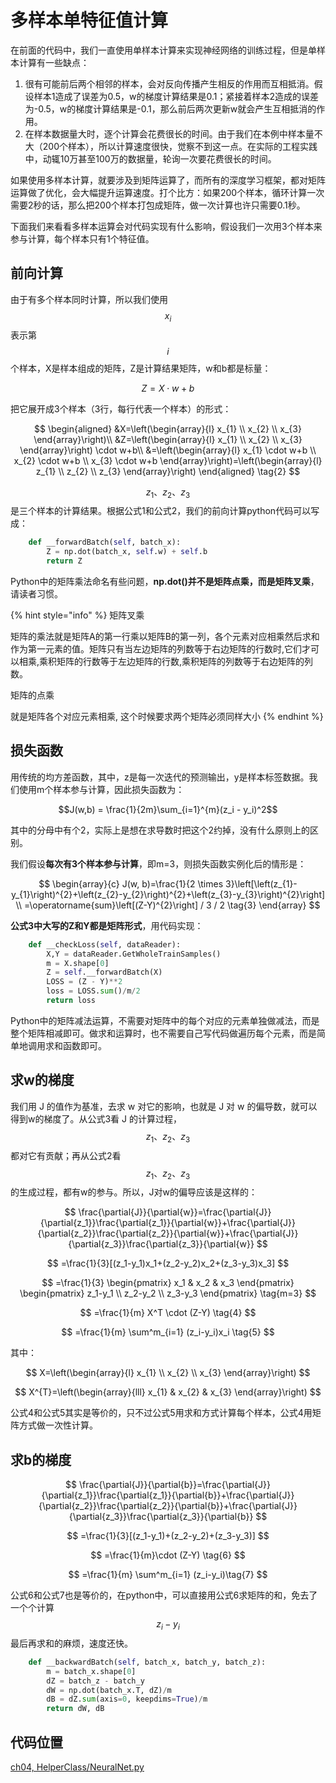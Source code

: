 # 多样本单特征值计算

在前面的代码中，我们一直使用单样本计算来实现神经网络的训练过程，但是单样本计算有一些缺点：

1. 很有可能前后两个相邻的样本，会对反向传播产生相反的作用而互相抵消。假设样本1造成了误差为0.5，w的梯度计算结果是0.1；紧接着样本2造成的误差为-0.5，w的梯度计算结果是-0.1，那么前后两次更新w就会产生互相抵消的作用。
2. 在样本数据量大时，逐个计算会花费很长的时间。由于我们在本例中样本量不大（200个样本），所以计算速度很快，觉察不到这一点。在实际的工程实践中，动辄10万甚至100万的数据量，轮询一次要花费很长的时间。

如果使用多样本计算，就要涉及到矩阵运算了，而所有的深度学习框架，都对矩阵运算做了优化，会大幅提升运算速度。打个比方：如果200个样本，循环计算一次需要2秒的话，那么把200个样本打包成矩阵，做一次计算也许只需要0.1秒。

下面我们来看看多样本运算会对代码实现有什么影响，假设我们一次用3个样本来参与计算，每个样本只有1个特征值。

## 前向计算

由于有多个样本同时计算，所以我们使用$$x_i$$表示第 $$i$$ 个样本，X是样本组成的矩阵，Z是计算结果矩阵，w和b都是标量：

$$ Z = X \cdot w + b \tag{1} $$

把它展开成3个样本（3行，每行代表一个样本）的形式：

$$
\begin{aligned}
&X=\left(\begin{array}{l}
x_{1} \\
x_{2} \\
x_{3}
\end{array}\right)\\
&Z=\left(\begin{array}{l}
x_{1} \\
x_{2} \\
x_{3}
\end{array}\right) \cdot w+b\\
&=\left(\begin{array}{l}
x_{1} \cdot w+b \\
x_{2} \cdot w+b \\
x_{3} \cdot w+b
\end{array}\right)=\left(\begin{array}{l}
z_{1} \\
z_{2} \\
z_{3}
\end{array}\right)
\end{aligned} \tag{2}
$$

$$z_1、z_2、z_3$$是三个样本的计算结果。根据公式1和公式2，我们的前向计算python代码可以写成：

```python
    def __forwardBatch(self, batch_x):
        Z = np.dot(batch_x, self.w) + self.b
        return Z
```

Python中的矩阵乘法命名有些问题，**np.dot\(\)并不是矩阵点乘，而是矩阵叉乘**，请读者习惯。

{% hint style="info" %}
矩阵叉乘

矩阵的乘法就是矩阵A的第一行乘以矩阵B的第一列，各个元素对应相乘然后求和作为第一元素的值。矩阵只有当左边矩阵的列数等于右边矩阵的行数时,它们才可以相乘,乘积矩阵的行数等于左边矩阵的行数,乘积矩阵的列数等于右边矩阵的列数。

矩阵的点乘

就是矩阵各个对应元素相乘, 这个时候要求两个矩阵必须同样大小
{% endhint %}

## 损失函数

用传统的均方差函数，其中，z是每一次迭代的预测输出，y是样本标签数据。我们使用m个样本参与计算，因此损失函数为：

$$J(w,b) = \frac{1}{2m}\sum_{i=1}^{m}(z_i - y_i)^2$$

其中的分母中有个2，实际上是想在求导数时把这个2约掉，没有什么原则上的区别。

我们假设**每次有3个样本参与计算**，即m=3，则损失函数实例化后的情形是：

$$
\begin{array}{c}
J(w, b)=\frac{1}{2 \times 3}\left[\left(z_{1}-y_{1}\right)^{2}+\left(z_{2}-y_{2}\right)^{2}+\left(z_{3}-y_{3}\right)^{2}\right] \\
=\operatorname{sum}\left[(Z-Y)^{2}\right] / 3 / 2 \tag{3}
\end{array}
$$

**公式3中大写的Z和Y都是矩阵形式**，用代码实现：

```python
    def __checkLoss(self, dataReader):
        X,Y = dataReader.GetWholeTrainSamples()
        m = X.shape[0]
        Z = self.__forwardBatch(X)
        LOSS = (Z - Y)**2
        loss = LOSS.sum()/m/2
        return loss
```

Python中的矩阵减法运算，不需要对矩阵中的每个对应的元素单独做减法，而是整个矩阵相减即可。做求和运算时，也不需要自己写代码做遍历每个元素，而是简单地调用求和函数即可。

## 求w的梯度

我们用 J 的值作为基准，去求 w 对它的影响，也就是 J 对 w 的偏导数，就可以得到w的梯度了。从公式3看 J 的计算过程，$$z_1、z_2、z_3$$都对它有贡献；再从公式2看$$z_1、z_2、z_3$$的生成过程，都有w的参与。所以，J对w的偏导应该是这样的：

$$
\frac{\partial{J}}{\partial{w}}=\frac{\partial{J}}{\partial{z_1}}\frac{\partial{z_1}}{\partial{w}}+\frac{\partial{J}}{\partial{z_2}}\frac{\partial{z_2}}{\partial{w}}+\frac{\partial{J}}{\partial{z_3}}\frac{\partial{z_3}}{\partial{w}}
$$

$$
=\frac{1}{3}[(z_1-y_1)x_1+(z_2-y_2)x_2+(z_3-y_3)x_3]
$$

$$
=\frac{1}{3}
\begin{pmatrix}
    x_1 & x_2 & x_3
\end{pmatrix}
\begin{pmatrix}
    z_1-y_1 \\
    z_2-y_2 \\
    z_3-y_3 
\end{pmatrix} \tag{m=3}
$$

$$
=\frac{1}{m} X^T \cdot (Z-Y) \tag{4}
$$

$$
=\frac{1}{m} \sum^m_{i=1} (z_i-y_i)x_i \tag{5}
$$

其中： 

$$
X=\left(\begin{array}{l}
x_{1} \\
x_{2} \\
x_{3}
\end{array}\right)
$$

$$
X^{T}=\left(\begin{array}{lll}
x_{1} & x_{2} & x_{3}
\end{array}\right)
$$

公式4和公式5其实是等价的，只不过公式5用求和方式计算每个样本，公式4用矩阵方式做一次性计算。

## 求b的梯度

$$
\frac{\partial{J}}{\partial{b}}=\frac{\partial{J}}{\partial{z_1}}\frac{\partial{z_1}}{\partial{b}}+\frac{\partial{J}}{\partial{z_2}}\frac{\partial{z_2}}{\partial{b}}+\frac{\partial{J}}{\partial{z_3}}\frac{\partial{z_3}}{\partial{b}}
$$

$$
=\frac{1}{3}[(z_1-y_1)+(z_2-y_2)+(z_3-y_3)]
$$

$$
=\frac{1}{m}\cdot (Z-Y) \tag{6}
$$

$$
=\frac{1}{m} \sum^m_{i=1} (z_i-y_i)\tag{7}
$$

公式6和公式7也是等价的，在python中，可以直接用公式6求矩阵的和，免去了一个个计算$$z_i-y_i$$最后再求和的麻烦，速度还快。

```python
    def __backwardBatch(self, batch_x, batch_y, batch_z):
        m = batch_x.shape[0]
        dZ = batch_z - batch_y
        dW = np.dot(batch_x.T, dZ)/m
        dB = dZ.sum(axis=0, keepdims=True)/m
        return dW, dB
```

## 代码位置

[ch04, HelperClass/NeuralNet.py](https://github.com/microsoft/ai-edu/blob/master/A-%E5%9F%BA%E7%A1%80%E6%95%99%E7%A8%8B/A2-%E7%A5%9E%E7%BB%8F%E7%BD%91%E7%BB%9C%E5%9F%BA%E6%9C%AC%E5%8E%9F%E7%90%86%E7%AE%80%E6%98%8E%E6%95%99%E7%A8%8B/SourceCode/ch04-SingleVariableLinearRegression/HelperClass/NeuralNet_1_0.py)

